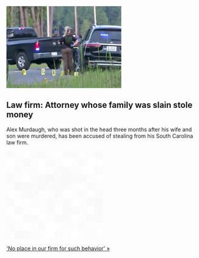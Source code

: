 
![Law firm: Attorney whose family was slain stole money](./20210907115835.png)
## Law firm: Attorney whose family was slain stole money

Alex Murdaugh, who was shot in the head three months after his wife and son were murdered, has been accused of stealing from his South Carolina law firm.

![pic](../square_bg.png)

['No place in our firm for such behavior' »](https://www.yahoo.com/news/bullet-grazes-lawyers-head-months-165057794.html)
